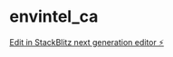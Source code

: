 # envintel_ca

[Edit in StackBlitz next generation editor ⚡️](https://stackblitz.com/~/github.com/guidov/envintel_ca)